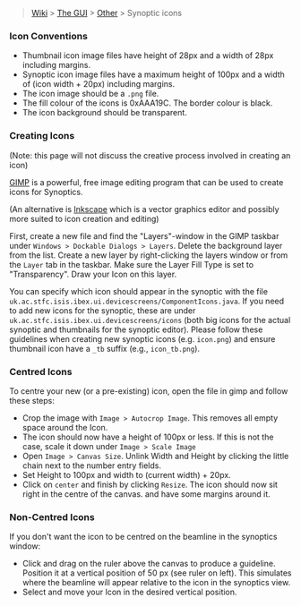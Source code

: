 > [Wiki](Home) > [The GUI](The-GUI) > [Other](GUI-Other) > Synoptic icons

### Icon Conventions
* Thumbnail icon image files have height of 28px and a width of 28px including margins.
* Synoptic icon image files have a maximum height of 100px and a width of (icon width + 20px) including margins.
* The icon image should be a `.png` file.
* The fill colour of the icons is 0xAAA19C. The border colour is black.
* The icon background should be transparent.

### Creating Icons
(Note: this page will not discuss the creative process involved in creating an icon)

[GIMP](http://www.gimp.org/) is a powerful, free image editing program that can be used to create icons for Synoptics.

(An alternative is [Inkscape](https://inkscape.org/) which is a vector graphics editor and possibly more suited to icon creation and editing)

First, create a new file and find the "Layers"-window in the GIMP taskbar under `Windows > Dockable Dialogs > Layers`. Delete the background layer from the list. Create a new layer by right-clicking the layers window or from the `Layer` tab in the taskbar. Make sure the Layer Fill Type is set to "Transparency". Draw your Icon on this layer.

You can specify which icon should appear in the synoptic with the file `uk.ac.stfc.isis.ibex.ui.devicescreens/ComponentIcons.java`. If you need to add new icons for the synoptic, these are under `uk.ac.stfc.isis.ibex.ui.devicescreens/icons` (both big icons for the actual synoptic and thumbnails for the synoptic editor). Please follow these guidelines when creating new synoptic icons (e.g. `icon.png`) and ensure thumbnail icon have a `_tb` suffix (e.g., `icon_tb.png`).

### Centred Icons
To centre your new (or a pre-existing) icon, open the file in gimp and follow these steps:
* Crop the image with `Image > Autocrop Image`. This removes all empty space around the Icon.
* The icon should now have a height of 100px or less. If this is not the case, scale it down under `Image > Scale Image`
* Open `Image > Canvas Size`. Unlink Width and Height by clicking the little chain next to the number entry fields.
* Set Height to 100px and width to (current width) + 20px.
* Click on `center` and finish by clicking `Resize`. The icon should now sit right in the centre of the canvas. and have some margins around it.

### Non-Centred Icons
If you don't want the icon to be centred on the beamline in the synoptics window: 
* Click and drag on the ruler above the canvas to produce a guideline. Position it at a vertical position of 50 px (see ruler on left). This simulates where the beamline will appear relative to the icon in the synoptics view.
* Select and move your Icon in the desired vertical position.
